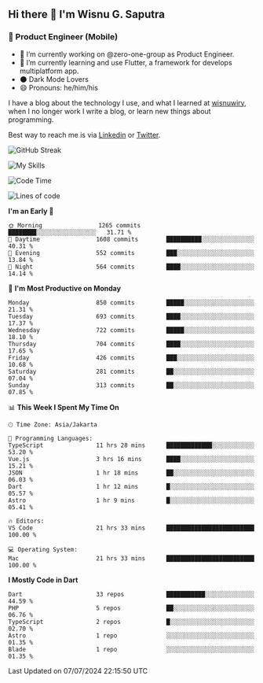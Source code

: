 ## Hi there 👋 I'm Wisnu G. Saputra

### :mobile_phone_off: Product Engineer (Mobile)

- 🔭 I’m currently working on @zero-one-group as Product Engineer.
- 🌱 I’m currently learning and use Flutter, a framework for develops multiplatform app.
- 🌑 Dark Mode Lovers
- 😄 Pronouns: he/him/his

I have a blog about the technology I use, and what I learned at [wisnuwiry](https://wisnuwiry.space/), when I no longer work I write a blog, or learn new things about programming.

Best way to reach me is via [Linkedin](https://www.linkedin.com/in/wisnu-saputra/) or [Twitter](https://twitter.com/wisnuwiry).

![GitHub Streak](https://streak-stats.demolab.com?user=wisnuwiry&theme=dark&hide_border=true)

![My Skills](https://skillicons.dev/icons?i=dart,flutter,kotlin,swift,go,js,css,neovim,git,linux&perline=5)

<!--START_SECTION:waka-->
![Code Time](http://img.shields.io/badge/Code%20Time-1%2C415%20hrs%201%20min-blue)

![Lines of code](https://img.shields.io/badge/From%20Hello%20World%20I%27ve%20Written-5.8%20million%20lines%20of%20code-blue)

**I'm an Early 🐤** 

```text
🌞 Morning                1265 commits        ████████░░░░░░░░░░░░░░░░░   31.71 % 
🌆 Daytime                1608 commits        ██████████░░░░░░░░░░░░░░░   40.31 % 
🌃 Evening                552 commits         ███░░░░░░░░░░░░░░░░░░░░░░   13.84 % 
🌙 Night                  564 commits         ████░░░░░░░░░░░░░░░░░░░░░   14.14 % 
```
📅 **I'm Most Productive on Monday** 

```text
Monday                   850 commits         █████░░░░░░░░░░░░░░░░░░░░   21.31 % 
Tuesday                  693 commits         ████░░░░░░░░░░░░░░░░░░░░░   17.37 % 
Wednesday                722 commits         █████░░░░░░░░░░░░░░░░░░░░   18.10 % 
Thursday                 704 commits         ████░░░░░░░░░░░░░░░░░░░░░   17.65 % 
Friday                   426 commits         ███░░░░░░░░░░░░░░░░░░░░░░   10.68 % 
Saturday                 281 commits         ██░░░░░░░░░░░░░░░░░░░░░░░   07.04 % 
Sunday                   313 commits         ██░░░░░░░░░░░░░░░░░░░░░░░   07.85 % 
```


📊 **This Week I Spent My Time On** 

```text
🕑︎ Time Zone: Asia/Jakarta

💬 Programming Languages: 
TypeScript               11 hrs 28 mins      █████████████░░░░░░░░░░░░   53.20 % 
Vue.js                   3 hrs 16 mins       ████░░░░░░░░░░░░░░░░░░░░░   15.21 % 
JSON                     1 hr 18 mins        ██░░░░░░░░░░░░░░░░░░░░░░░   06.03 % 
Dart                     1 hr 12 mins        █░░░░░░░░░░░░░░░░░░░░░░░░   05.57 % 
Astro                    1 hr 9 mins         █░░░░░░░░░░░░░░░░░░░░░░░░   05.41 % 

🔥 Editors: 
VS Code                  21 hrs 33 mins      █████████████████████████   100.00 % 

💻 Operating System: 
Mac                      21 hrs 33 mins      █████████████████████████   100.00 % 
```

**I Mostly Code in Dart** 

```text
Dart                     33 repos            ███████████░░░░░░░░░░░░░░   44.59 % 
PHP                      5 repos             ██░░░░░░░░░░░░░░░░░░░░░░░   06.76 % 
TypeScript               2 repos             █░░░░░░░░░░░░░░░░░░░░░░░░   02.70 % 
Astro                    1 repo              ░░░░░░░░░░░░░░░░░░░░░░░░░   01.35 % 
Blade                    1 repo              ░░░░░░░░░░░░░░░░░░░░░░░░░   01.35 % 
```




 Last Updated on 07/07/2024 22:15:50 UTC
<!--END_SECTION:waka-->
